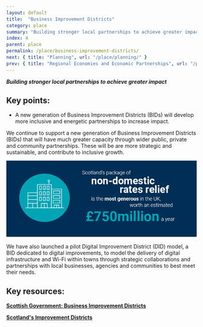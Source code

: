 ```yaml
---
layout: default
title:  "Business Improvement Districts"
category: place
summary: "Building stronger local partnerships to achieve greater impact"
index: 4
parent: place
permalink: /place/business-improvement-districts/
next: { title: "Planning", url: "/place/planning/" }
prev: { title: "Regional Economies and Economic Partnerships", url: "/place/regional-economies/" }
---
```

***Building stronger local partnerships to achieve greater impact***

## Key points:

* A new generation of Business Improvement Districts (BIDs) will develop more inclusive and energetic partnerships to increase impact.  

We continue to support a new generation of Business Improvement Districts (BIDs) that will have much greater capacity through wider public, private and community partnerships. These will be are more strategic and sustainable, and contribute to inclusive growth.  

![](/assets/images/infographics/Place.15.jpg)

We have also launched a pilot Digital Improvement District (DID) model, a BID dedicated to digital improvements, to model the delivery of digital infrastructure and Wi-Fi within towns through strategic collaborations and partnerships with local businesses, agencies and communities to best meet their needs.  

## Key resources:

**[Scottish Government: Business Improvement Districts](https://www.gov.scot/policies/regeneration/business-improvement-districts-bids/)**  

**[Scotland's Improvement Districts](https://improvementdistricts.scot)**
